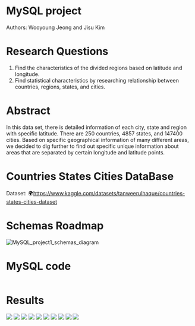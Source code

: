 # MySQL project
Authors: Wooyoung Jeong and Jisu Kim

# Research Questions
1. Find the characteristics of the divided regions based on latitude and longitude.
2. Find statistical characteristics by researching relationship between countries, regions, states, and cities.

# Abstract
In this data set, there is detailed information of each city, state and region with specific latitude. There are 250 countries, 4857 states, and 147400 cities. Based on specific geographical information of many different areas, we decided to dig further to find out specific unique information about areas that are separated by certain longitude and latitude points.

# Countries States Cities DataBase
Dataset: 🌍https://www.kaggle.com/datasets/tanweerulhaque/countries-states-cities-dataset

# Schemas Roadmap
![MySQL_project1_schemas_diagram](MySQL_project1_schemas_diagram.png)


# MySQL code
```SQL

```

# Results
<img src = "graph/Number of Countries in Latitude.png">
<img src = "graph/Number of States in Latitude.png">
<img src = "graph/Number of Cities in Latitude.png">

<img src = "graph/Ratio of Countries, States, and Cities in Latitude.png">

<img src = "graph/Frequency of Currency per the Area of Latitude.png">




<img src = "graph/Number of Countries in Longitude.png">
<img src = "graph/Number of States in Longitude.png">
<img src = "graph/Number of Cities in Longitude.png">

<img src = "graph/Ratio of Countries, States, and Cities in Longitude.png">

<img src = "graph/Frequency of Currency per the Area of Longitude.png">


